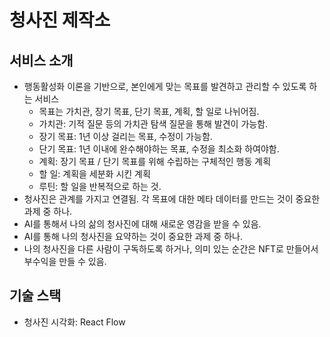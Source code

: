 # 청사진 제작소

## 서비스 소개

- 행동활성화 이론을 기반으로, 본인에게 맞는 목표를 발견하고 관리할 수 있도록 하는 서비스
    - 목표는 가치관, 장기 목표, 단기 목표, 계획, 할 일로 나뉘어짐.
    - 가치관: 기적 질문 등의 가치관 탐색 질문을 통해 발견이 가능함.
    - 장기 목표: 1년 이상 걸리는 목표, 수정이 가능함.
    - 단기 목표: 1년 이내에 완수해야하는 목표, 수정을 최소화 하여야함.
    - 계획: 장기 목표 / 단기 목표를 위해 수립하는 구체적인 행동 계획
    - 할 일: 계획을 세분화 시킨 계획
    - 루틴: 할 일을 반복적으로 하는 것.
- 청사진은 관계를 가지고 연결됨. 각 목표에 대한 메타 데이터를 만드는 것이 중요한 과제 중 하나.
- AI를 통해서 나의 삶의 청사진에 대해 새로운 영감을 받을 수 있음.
- AI를 통해 나의 청사진을 요약하는 것이 중요한 과제 중 하나.
- 나의 청사진을 다른 사람이 구독하도록 하거나, 의미 있는 순간은 NFT로 만들어서 부수익을 만들 수 있음.

## 기술 스택

- 청사진 시각화: React Flow